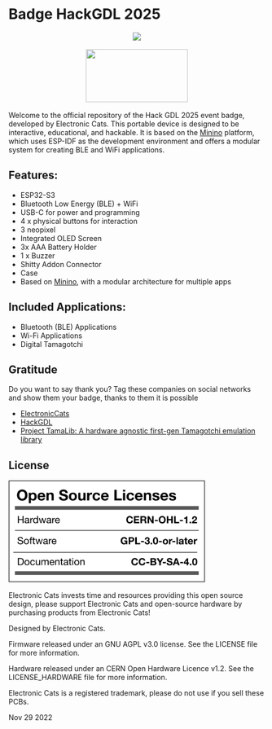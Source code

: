 # Badge HackGDL 2025

<p align="center">
    <a href="https://github.com/ElectronicCats/badge-hackgdl-2025/wiki">
        <img src=imagen del badge height=500>
    </a>
</p>

<p align=center>
    <a href="https://github.com/ElectronicCats/Minino/wiki">
        <img src="https://github.com/ElectronicCats/flipper-shields/assets/44976441/6aa7f319-3256-442e-a00d-33c8126833ec" width="200" height="104" />
    </a>
</p>

Welcome to the official repository of the Hack GDL 2025 event badge, developed by Electronic Cats. This portable device is designed to be interactive, educational, and hackable. It is based on the [Minino](https://github.com/ElectronicCats/Minino) platform, which uses ESP-IDF as the development environment and offers a modular system for creating BLE and WiFi applications.

## Features:
- ESP32-S3
- Bluetooth Low Energy (BLE) + WiFi
- USB-C for power and programming
- 4 x physical buttons for interaction
- 3 neopixel
- Integrated OLED Screen
- 3x AAA Battery Holder
- 1 x Buzzer
- Shitty Addon Connector
- Case
- Based on [Minino](https://github.com/ElectronicCats/Minino), with a modular architecture for multiple apps

## Included Applications:
- Bluetooth (BLE) Applications
- Wi-Fi Applications
- Digital Tamagotchi

## Gratitude
Do you want to say thank you? Tag these companies on social networks and show them your badge, thanks to them it is possible

- [ElectronicCats](https://electroniccats.com/)
- [HackGDL](https://hackgdl.net/)
- [Project TamaLib: A hardware agnostic first-gen Tamagotchi emulation library](https://github.com/jcrona/tamalib)

## License

<a href="https://github.com/ElectronicCats">
    <img src="https://github.com/ElectronicCats/AjoloteBoard/raw/master/OpenSourceLicense.png" height="200" />
</a>

Electronic Cats invests time and resources providing this open source design, please support Electronic Cats and open-source hardware by purchasing products from Electronic Cats!

Designed by Electronic Cats.

Firmware released under an GNU AGPL v3.0 license. See the LICENSE file for more information.

Hardware released under an CERN Open Hardware Licence v1.2. See the LICENSE_HARDWARE file for more information.

Electronic Cats is a registered trademark, please do not use if you sell these PCBs.

Nov 29 2022
